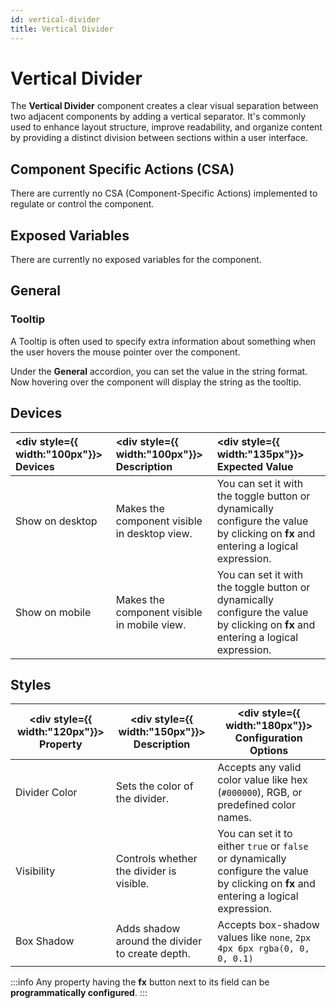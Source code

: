 ```yaml
---
id: vertical-divider
title: Vertical Divider
---
```

# Vertical Divider

The **Vertical Divider** component creates a clear visual separation between two adjacent components by adding a vertical separator. It's commonly used to enhance layout structure, improve readability, and organize content by providing a distinct division between sections within a user interface.

<div style={{paddingTop:'24px'}}>

## Component Specific Actions (CSA)

There are currently no CSA (Component-Specific Actions) implemented to regulate or control the component.

</div>

<div style={{paddingTop:'24px'}}>

## Exposed Variables

There are currently no exposed variables for the component.

</div>

<div style={{paddingTop:'24px'}}>

## General
### Tooltip

A Tooltip is often used to specify extra information about something when the user hovers the mouse pointer over the component.

Under the **General** accordion, you can set the value in the string format. Now hovering over the component will display the string as the tooltip.

</div>

<div style={{paddingTop:'24px'}}>

## Devices

|  <div style={{ width:"100px"}}> Devices </div> |  <div style={{ width:"100px"}}> Description </div> |  <div style={{ width:"135px"}}> Expected Value </div> |
|:----- |:---------  |:------------- |
| Show on desktop | Makes the component visible in desktop view. | You can set it with the toggle button or dynamically configure the value by clicking on **fx** and entering a logical expression. |
| Show on mobile  | Makes the component visible in mobile view. | You can set it with the toggle button or dynamically configure the value by clicking on **fx** and entering a logical expression. |

</div>


<div style={{paddingTop:'24px'}}>

## Styles

| <div style={{ width:"120px"}}> Property </div> | <div style={{ width:"150px"}}> Description </div> | <div style={{ width:"180px"}}> Configuration Options </div> |
| ----------- | ----------- | ----------- |
| Divider Color | Sets the color of the divider. | Accepts any valid color value like hex (`#000000`), RGB, or predefined color names. |
| Visibility | Controls whether the divider is visible. | You can set it to either `true` or `false` or dynamically configure the value by clicking on **fx** and entering a logical expression. |
| Box Shadow | Adds shadow around the divider to create depth. | Accepts box-shadow values like `none`, `2px 4px 6px rgba(0, 0, 0, 0.1)` |

:::info
Any property having the **fx** button next to its field can be **programmatically configured**.
:::

</div>
